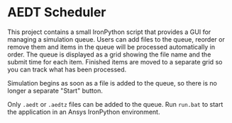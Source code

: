 # AEDT Scheduler

This project contains a small IronPython script that provides a GUI for
managing a simulation queue.  Users can add files to the queue, reorder or
remove them and items in the queue will be processed automatically in order.
The queue is displayed as a grid showing the file name and the submit time for
each item. Finished items are moved to a separate grid so you can track what
has been processed.

Simulation begins as soon as a file is added to the queue, so there is no
longer a separate "Start" button.

Only `.aedt` or `.aedtz` files can be added to the queue. Run `run.bat` to
start the application in an Ansys IronPython environment.
